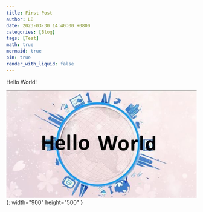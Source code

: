 ```yaml
---
title: First Post
author: LB
date: 2023-03-30 14:40:00 +0800
categories: [Blog]
tags: [Test]
math: true
mermaid: true
pin: true
render_with_liquid: false
---
```


Hello World!

![Hello World](/assets/img/posts/HelloWorld.jpg){: width="900" height="500" }